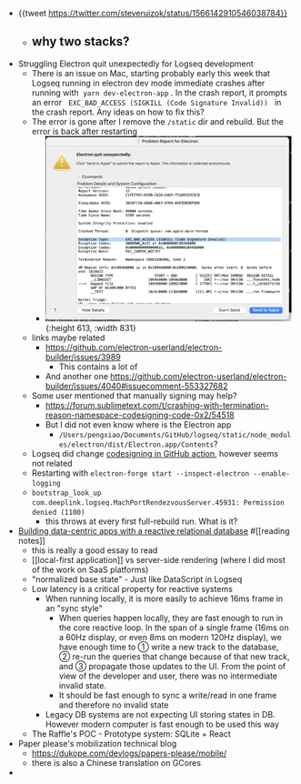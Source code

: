 - {{tweet https://twitter.com/steveruizok/status/1566142910546038784}}
	- why two stacks?
		-
- Struggling Electron quit unexpectedly for Logseq development
	- There is an issue on Mac, starting probably early this week that Logseq running in electron dev mode immediate crashes after running with  `yarn dev-electron-app` . In the crash report, it prompts an error   `EXC_BAD_ACCESS (SIGKILL (Code Signature Invalid))`   in the crash report. Any ideas on how to fix this?
	- The error is gone after I remove the `/static` dir and rebuild. But the error is back after restarting
		- ![image.png](../assets/image_1662279204413_0.png){:height 613, :width 831}
	- links maybe related
		- https://github.com/electron-userland/electron-builder/issues/3989
			- This contains a lot of
		- And another one https://github.com/electron-userland/electron-builder/issues/4040#issuecomment-553327682
	- Some user mentioned that manually signing may help?
		- https://forum.sublimetext.com/t/crashing-with-termination-reason-namespace-codesigning-code-0x2/54518
		- But I did not even know where is the Electron app
			- `/Users/pengxiao/Documents/GitHub/logseq/static/node_modules/electron/dist/Electron.app/Contents`?
	- Logseq did change [codesigning in GitHub action](https://github.com/logseq/logseq/pull/6522/files), however seems not related
	- Restarting with `electron-forge start --inspect-electron --enable-logging`
	- `bootstrap_look_up com.deeplink.logseq.MachPortRendezvousServer.45931: Permission denied (1100)`
		- this throws at every first full-rebuild run. What is it?
- [Building data-centric apps with a reactive relational database](https://riffle.systems/essays/prelude/#findings) #[[reading notes]]
	- this is really a good essay to read
	- [[local-first application]] vs server-side rendering (where I did most of the work on SaaS platforms)
	- "normalized base state" - Just like DataScript in Logseq
	- Low latency is a critical property for reactive systems
		- When running locally, it is more easily to achieve 16ms frame in an "sync style"
			- When queries happen locally, they are fast enough to run in the core reactive loop. In the span of a single frame (16ms on a 60Hz display, or even 8ms on modern 120Hz display), we have enough time to ① write a new track to the database, ② re-run the queries that change because of that new track, and ③ propagate those updates to the UI. From the point of view of the developer and user, there was no intermediate invalid state.
			- It should be fast enough to sync a write/read in one frame and therefore no invalid state
		- Legacy DB systems are not expecting UI storing states in DB. However modern computer is fast enough to be used this way
	- The Raffle's POC - Prototype system: SQLite + React
- Paper please's mobilization technical blog
	- https://dukope.com/devlogs/papers-please/mobile/
	- there is also a Chinese translation on GCores
-